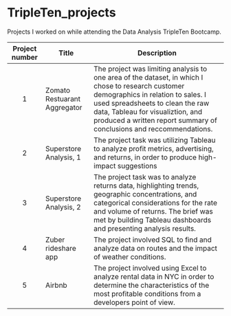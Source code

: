 # TripleTen_projects
Projects I worked on while attending the Data Analysis TripleTen Bootcamp.


| Project number | Title | Description |
| :-----------: | ----------- |----------- |
| 1 | Zomato Restuarant Aggregator | The project was limiting analysis to one area of the dataset, in which I chose to research customer demographics in relation to sales. I used spreadsheets to clean the raw data, Tableau for visualiztion, and produced a written report summary of conclusions and reccommendations.
| 2 | Superstore Analysis, 1 | The project task was utilizing Tableau to analyze profit metrics, advertising, and returns, in order to produce high-impact suggestions |
| 3 | Superstore Analysis, 2 | The project task was to analyze returns data, highlighting trends, geographic concentrations, and categorical considerations for the rate and volume of returns. The brief was met by building Tableau dashboards and presenting analysis results. |
| 4 | Zuber rideshare app | The project involved SQL to find and analyze data on routes and the impact of weather conditions. |
| 5 | Airbnb | The project involved using Excel to analyze rental data in NYC in order to determine the characteristics of the most profitable conditions from a developers point of view. |
